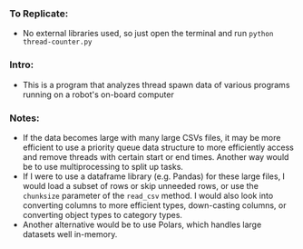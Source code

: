 ### To Replicate:
* No external libraries used, so just open the terminal and run `python thread-counter.py`

### Intro:
* This is a program that analyzes thread spawn data of various programs running on a robot's on-board computer

### Notes:
* If the data becomes large with many large CSVs files, it may be more efficient to use a priority queue data structure to more efficiently access and remove threads with certain start or end times.  Another way would be to use multiprocessing to split up tasks.  
* If I were to use a dataframe library (e.g. Pandas) for these large files, I would load a subset of rows or skip unneeded rows, or use the `chunksize` parameter of the `read_csv` method.  I would also look into converting columns to more efficient types, down-casting columns, or converting object types to category types.  
* Another alternative would be to use Polars, which handles large datasets well in-memory.